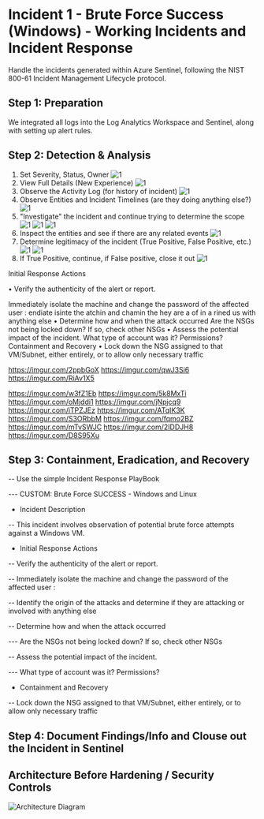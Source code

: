 # Incident 1 - Brute Force Success (Windows) - Working Incidents and Incident Response

Handle the incidents generated within Azure Sentinel, following the NIST 800-61 Incident Management Lifecycle protocol.

<h2>Step 1: Preparation</h2>
We integrated all logs into the Log Analytics Workspace and Sentinel, along with setting up alert rules.

<h2>Step 2: Detection & Analysis</h2>

1. Set Severity, Status, Owner
![1](https://imgur.com/w3fZ1Eb.jpg)
2. View Full Details (New Experience)
![1](https://imgur.com/5k8MxTi.jpg)
3. Observe the Activity Log (for history of incident)
![1](https://imgur.com/oMjddi1.jpg)
4. Observe Entities and Incident Timelines (are they doing anything else?)
![1](https://imgur.com/jNpjcq9.jpg)
5. "Investigate" the incident and continue trying to determine the scope
![1](https://imgur.com/iTPZJEz.jpg)
![1](https://imgur.com/ATqIK3K.jpg)
![1](https://imgur.com/S3ORbbM.jpg)
6. Inspect the entities and see if there are any related events
![1](https://imgur.com/fqmo2BZ.jpg)
7. Determine legitimacy of the incident (True Positive, False Positive, etc.)
![1](https://imgur.com/2IDDJH8.jpg)
![1](https://imgur.com/mTvSWJC.jpg)
15. If True Positive, continue, if False positive, close it out
![1](https://imgur.com/D8S95Xu.jpg)




Initial Response Actions

• Verify the authenticity of the alert or report.

Immediately isolate the machine and change the password of the affected user : endiate isinte the atchin and chamin the hey are a of in a rined us
with anything else
• Determine how and when the attack occurred
Are the NSGs not being locked down? If so, check other NSGs
• Assess the potential impact of the incident.
What type of account was it? Permissions?
Containment and Recovery
• Lock down the NSG assigned to that VM/Subnet, either entirely, or to allow only necessary traffic





https://imgur.com/2ppbGoX
https://imgur.com/qwJ3Si6
https://imgur.com/RiAv1X5



https://imgur.com/w3fZ1Eb
https://imgur.com/5k8MxTi
https://imgur.com/oMjddi1
https://imgur.com/jNpjcq9
https://imgur.com/iTPZJEz
https://imgur.com/ATqIK3K
https://imgur.com/S3ORbbM
https://imgur.com/fqmo2BZ
https://imgur.com/mTvSWJC
https://imgur.com/2IDDJH8
https://imgur.com/D8S95Xu




<h2>Step 3: Containment, Eradication, and Recovery</h2>

-- Use the simple Incident Response PlayBook

--- CUSTOM: Brute Force SUCCESS - Windows and Linux

- Incident Description

-- This incident involves observation of potential brute force attempts against a Windows VM.

- Initial Response Actions

-- Verify the authenticity of the alert or report.

-- Immediately isolate the machine and change the password of the affected user : 

-- Identify the origin of the attacks and determine if they are attacking or involved with anything else 

-- Determine how and when the attack occurred

--- Are the NSGs not being locked down? If so, check other NSGs

-- Assess the potential impact of the incident.

--- What type of account was it? Permissions?

- Containment and Recovery

-- Lock down the NSG assigned to that VM/Subnet, either entirely, or to allow only necessary traffic






<h2>Step 4: Document Findings/Info and Clouse out the Incident in Sentinel</h2>

## Architecture Before Hardening / Security Controls
![Architecture Diagram](https://imgur.com/ypJkZ7U.jpg)
